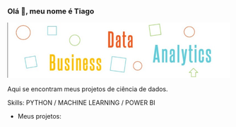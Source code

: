 ### Olá 👋, meu nome é Tiago
![](https://github.com/trodriguesr/trodriguesr/blob/main/1606155222940.jpg?raw=true)

Aqui se encontram meus projetos de ciência de dados.

Skills: PYTHON / MACHINE LEARNING / POWER BI

- Meus projetos:




